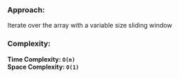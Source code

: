 ### Approach:
Iterate over the array with a variable size sliding window
​
### Complexity:
**Time Complexity: `O(n)`**\
**Space Complexity: `O(1)`**
​